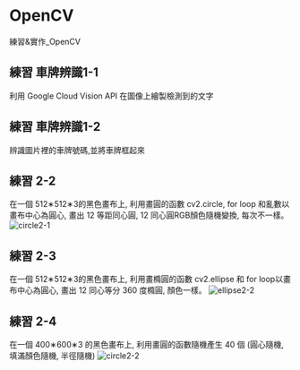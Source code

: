 # OpenCV
練習&amp;實作_OpenCV

## 練習 車牌辨識1-1
利用 Google Cloud Vision API 在圖像上繪製檢測到的文字


## 練習 車牌辨識1-2
辨識圖片裡的車牌號碼,並將車牌框起來


## 練習 2-2
在一個  512∗512∗3的黑色畫布上, 利用畫圓的函數 cv2.circle, for loop 和亂數以畫布中心為圓心, 畫出 12 等距同心圓, 12 同心圓RGB顏色隨機變換, 每次不一樣。
![circle2-1](https://github.com/Penny3939/OpenCV/assets/125810833/ed7c3c87-6342-41ad-afd7-536d506d2572)


## 練習 2-3
在一個  512∗512∗3的黑色畫布上, 利用畫橢圓的函數 cv2.ellipse 和 for loop以畫布中心為圓心, 畫出 12 同心等分 360 度橢圓, 顏色一樣。
![ellipse2-2](https://github.com/Penny3939/OpenCV/assets/125810833/6765f91a-1fa8-4ac9-851a-cfc6679990fd)


## 練習 2-4 
在一個  400∗600∗3 的黑色畫布上, 利用畫圓的函數隨機產生 40 個 (圓心隨機, 填滿顏色隨機, 半徑隨機)
![circle2-2](https://github.com/Penny3939/OpenCV/assets/125810833/2c12a840-bea0-4a26-b6e5-21ee2aac342e)
